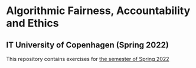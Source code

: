 # Algorithmic Fairness, Accountability and Ethics
## IT University of Copenhagen (Spring 2022)


This repository contains exercises for [the semester of Spring 2022](https://learnit.itu.dk/local/coursebase/view.php?ciid=827)
